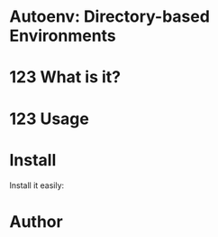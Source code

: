 Autoenv: Directory-based Environments
=====================================
123
What is it?
===========
123
Usage
=====
Install
=======
Install it easily:

Author
======


